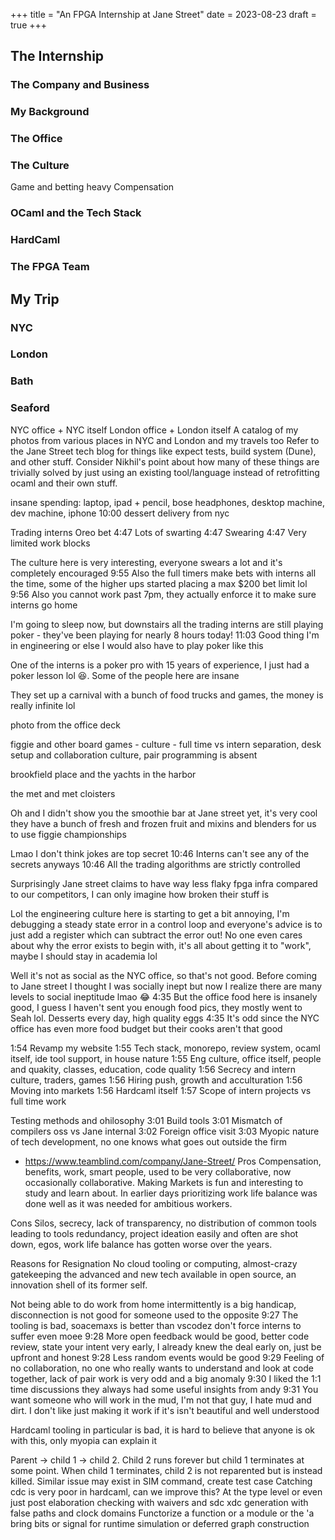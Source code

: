 +++
title = "An FPGA Internship at Jane Street"
date = 2023-08-23
draft = true
+++

## The Internship

### The Company and Business

### My Background

### The Office

### The Culture

Game and betting heavy
Compensation

### OCaml and the Tech Stack

### HardCaml

### The FPGA Team

## My Trip

### NYC

### London

### Bath

### Seaford

NYC office + NYC itself
London office + London itself
A catalog of my photos from various places in NYC and London and my travels too
Refer to the Jane Street tech blog for things like expect tests, build system (Dune), and other stuff. Consider Nikhil's point about how many of these things are trivially solved by just using an existing tool/language instead of retrofitting ocaml and their own stuff.

insane spending: laptop, ipad + pencil, bose headphones, desktop machine, dev machine, iphone
10:00
dessert delivery from nyc

Trading interns Oreo bet
4:47
Lots of swarting
4:47
Swearing
4:47
Very limited work blocks

The culture here is very interesting, everyone swears a lot and it's completely encouraged
9:55
Also the full timers make bets with interns all the time, some of the higher ups started placing a max $200 bet limit lol
9:56
Also you cannot work past 7pm, they actually enforce it to make sure interns go home

I'm going to sleep now, but downstairs all the trading interns are still playing poker - they've been playing for nearly 8 hours today!
11:03
Good thing I'm in engineering or else I would also have to play poker like this

One of the interns is a poker pro with 15 years of experience, I just had a poker lesson lol :laughing:. Some of the people here are insane

They set up a carnival with a bunch of food trucks and games, the money is really infinite lol

photo from the office deck

figgie and other board games - culture - full time vs intern separation, desk setup and collaboration culture, pair programming is absent

brookfield place and the yachts in the harbor

the met and met cloisters

Oh and I didn't show you the smoothie bar at Jane street yet, it's very cool they have a bunch of fresh and frozen fruit and mixins and blenders for us to use
figgie championships

Lmao I don't think jokes are top secret
10:46
Interns can't see any of the secrets anyways
10:46
All the trading algorithms are strictly controlled

Surprisingly Jane street claims to have way less flaky fpga infra compared to our competitors, I can only imagine how broken their stuff is

Lol the engineering culture here is starting to get a bit annoying, I'm debugging a steady state error in a control loop and everyone's advice is to just add a register which can subtract the error out! No one even cares about why the error exists to begin with, it's all about getting it to "work", maybe I should stay in academia lol

Well it's not as social as the NYC office, so that's not good. Before coming to Jane street I thought I was socially inept but now I realize there are many levels to social ineptitude lmao :joy:
4:35
But the office food here is insanely good, I guess I haven't sent you enough food pics, they mostly went to Seah lol. Desserts every day, high quality eggs
4:35
It's odd since the NYC office has even more food budget but their cooks aren't that good

1:54
Revamp my website
1:55
Tech stack, monorepo, review system, ocaml itself, ide tool support, in house nature
1:55
Eng culture, office itself, people and quakity, classes, education, code quality
1:56
Secrecy and intern culture, traders, games
1:56
Hiring push, growth and acculturation
1:56
Moving into markets
1:56
Hardcaml itself
1:57
Scope of intern projects vs full time work

Testing methods and ohilosophy
3:01
Build tools
3:01
Mismatch of compilers oss vs Jane internal
3:02
Foreign office visit
3:03
Myopic nature of tech development, no one knows what goes out outside the firm

- https://www.teamblind.com/company/Jane-Street/
Pros
Compensation, benefits, work, smart people, used to be very collaborative, now occasionally collaborative. Making Markets is fun and interesting to study and learn about. In earlier days prioritizing work life balance was done well as it was needed for ambitious workers.

Cons
Silos, secrecy, lack of transparency, no distribution of common tools leading to tools redundancy, project ideation easily and often are shot down, egos, work life balance has gotten worse over the years.

Reasons for Resignation
No cloud tooling or computing, almost-crazy gatekeeping the advanced and new tech available in open source, an innovation shell of its former self.

Not being able to do work from home intermittently is a big handicap, disconnection is not good for someone used to the opposite
9:27
The tooling is bad, soacemaxs is better than vscodez don't force interns to suffer even moee
9:28
More open feedback would be good, better code review, state your intent very early, I already knew the deal early on, just be upfront and honest
9:28
Less random events would be good
9:29
Feeling of no collaboration, no one who really wants to understand and look at code together, lack of pair work is very odd and a big anomaly
9:30
I liked the 1:1 time discussions they always had some useful insights from andy
9:31
You want someone who will work in the mud, I'm not that guy, I hate mud and dirt. I don't like just making it work if it's isn't beautiful and well understood

Hardcaml tooling in particular is bad, it is hard to believe that anyone is ok with this, only myopia can explain it

Parent -> child 1 -> child 2. Child 2 runs forever but child 1 terminates at some point. When child 1 terminates, child 2 is not reparented but is instead killed. Similar issue may exist in SIM command, create test case
Catching cdc is very poor in hardcaml, can we improve this? At the type level or even just post elaboration checking with waivers and sdc xdc generation with false paths and clock domains
Functorize a function or a module or the 'a bring bits or signal for runtime simulation or deferred graph construction
